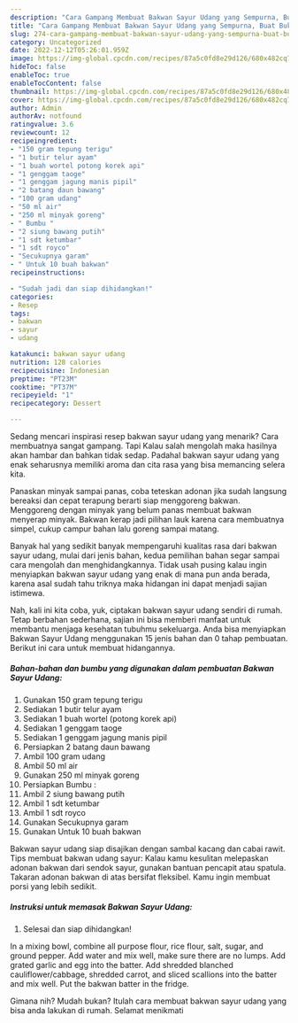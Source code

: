```yaml
---
description: "Cara Gampang Membuat Bakwan Sayur Udang yang Sempurna, Buat Buka Puasa}"
title: "Cara Gampang Membuat Bakwan Sayur Udang yang Sempurna, Buat Buka Puasa}"
slug: 274-cara-gampang-membuat-bakwan-sayur-udang-yang-sempurna-buat-buka-puasa
category: Uncategorized
date: 2022-12-12T05:26:01.959Z
image: https://img-global.cpcdn.com/recipes/87a5c0fd8e29d126/680x482cq70/bakwan-sayur-udang-foto-resep-utama.jpg
hideToc: false
enableToc: true
enableTocContent: false
thumbnail: https://img-global.cpcdn.com/recipes/87a5c0fd8e29d126/680x482cq70/bakwan-sayur-udang-foto-resep-utama.jpg
cover: https://img-global.cpcdn.com/recipes/87a5c0fd8e29d126/680x482cq70/bakwan-sayur-udang-foto-resep-utama.jpg
author: Admin
authorAv: notfound
ratingvalue: 3.6
reviewcount: 12
recipeingredient:
- "150 gram tepung terigu"
- "1 butir telur ayam"
- "1 buah wortel potong korek api"
- "1 genggam taoge"
- "1 genggam jagung manis pipil"
- "2 batang daun bawang"
- "100 gram udang"
- "50 ml air"
- "250 ml minyak goreng"
- " Bumbu "
- "2 siung bawang putih"
- "1 sdt ketumbar"
- "1 sdt royco"
- "Secukupnya garam"
- " Untuk 10 buah bakwan"
recipeinstructions:

- "Sudah jadi dan siap dihidangkan!"
categories:
- Resep
tags:
- bakwan
- sayur
- udang

katakunci: bakwan sayur udang 
nutrition: 128 calories
recipecuisine: Indonesian
preptime: "PT23M"
cooktime: "PT37M"
recipeyield: "1"
recipecategory: Dessert

---
```



Sedang mencari inspirasi resep bakwan sayur udang yang menarik? Cara membuatnya sangat gampang. Tapi Kalau salah mengolah maka hasilnya akan hambar dan bahkan tidak sedap. Padahal bakwan sayur udang yang enak seharusnya memiliki aroma dan cita rasa yang bisa memancing selera kita.


Panaskan minyak sampai panas, coba teteskan adonan jika sudah langsung bereaksi dan cepat terapung berarti siap menggoreng bakwan. Menggoreng dengan minyak yang belum panas membuat bakwan menyerap minyak. Bakwan kerap jadi pilihan lauk karena cara membuatnya simpel, cukup campur bahan lalu goreng sampai matang.

Banyak hal yang sedikit banyak mempengaruhi kualitas rasa dari bakwan sayur udang, mulai dari jenis bahan, kedua pemilihan bahan segar sampai cara mengolah dan menghidangkannya. Tidak usah pusing kalau ingin menyiapkan bakwan sayur udang yang enak di mana pun anda berada, karena asal sudah tahu triknya maka hidangan ini dapat menjadi sajian istimewa.


Nah, kali ini kita coba, yuk, ciptakan bakwan sayur udang sendiri di rumah. Tetap berbahan sederhana, sajian ini bisa memberi manfaat untuk membantu menjaga kesehatan tubuhmu sekeluarga. Anda bisa menyiapkan Bakwan Sayur Udang menggunakan 15 jenis bahan dan 0 tahap pembuatan. Berikut ini cara untuk membuat hidangannya.

<!--inarticleads1-->

##### Bahan-bahan dan bumbu yang digunakan dalam pembuatan Bakwan Sayur Udang:

1. Gunakan 150 gram tepung terigu
1. Sediakan 1 butir telur ayam
1. Sediakan 1 buah wortel (potong korek api)
1. Sediakan 1 genggam taoge
1. Sediakan 1 genggam jagung manis pipil
1. Persiapkan 2 batang daun bawang
1. Ambil 100 gram udang
1. Ambil 50 ml air
1. Gunakan 250 ml minyak goreng
1. Persiapkan  Bumbu :
1. Ambil 2 siung bawang putih
1. Ambil 1 sdt ketumbar
1. Ambil 1 sdt royco
1. Gunakan Secukupnya garam
1. Gunakan  Untuk 10 buah bakwan


Bakwan sayur udang siap disajikan dengan sambal kacang dan cabai rawit. Tips membuat bakwan udang sayur: Kalau kamu kesulitan melepaskan adonan bakwan dari sendok sayur, gunakan bantuan pencapit atau spatula. Takaran adonan bakwan di atas bersifat fleksibel. Kamu ingin membuat porsi yang lebih sedikit. 

<!--inarticleads2-->

##### Instruksi untuk memasak Bakwan Sayur Udang:


1. Selesai dan siap dihidangkan!

In a mixing bowl, combine all purpose flour, rice flour, salt, sugar, and ground pepper. Add water and mix well, make sure there are no lumps. Add grated garlic and egg into the batter. Add shredded blanched cauliflower/cabbage, shredded carrot, and sliced scallions into the batter and mix well. Put the bakwan batter in the fridge. 

Gimana nih? Mudah bukan? Itulah cara membuat bakwan sayur udang yang bisa anda lakukan di rumah. Selamat menikmati
